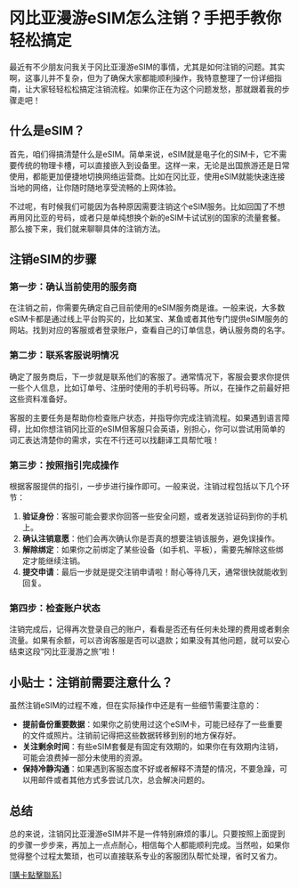 # 冈比亚漫游eSIM怎么注销？手把手教你轻松搞定

最近有不少朋友问我关于冈比亚漫游eSIM的事情，尤其是如何注销的问题。其实啊，这事儿并不复杂，但为了确保大家都能顺利操作，我特意整理了一份详细指南，让大家轻轻松松搞定注销流程。如果你正在为这个问题发愁，那就跟着我的步骤走吧！

## 什么是eSIM？

首先，咱们得搞清楚什么是eSIM。简单来说，eSIM就是电子化的SIM卡，它不需要传统的物理卡槽，可以直接嵌入到设备里。这样一来，无论是出国旅游还是日常使用，都能更加便捷地切换网络运营商。比如在冈比亚，使用eSIM就能快速连接当地的网络，让你随时随地享受流畅的上网体验。

不过呢，有时候我们可能因为各种原因需要注销这个eSIM服务。比如回国了不想再用冈比亚的号码，或者只是单纯想换个新的eSIM卡试试别的国家的流量套餐。那么接下来，我们就来聊聊具体的注销方法。

## 注销eSIM的步骤

### 第一步：确认当前使用的服务商
在注销之前，你需要先确定自己目前使用的eSIM服务商是谁。一般来说，大多数eSIM卡都是通过线上平台购买的，比如某宝、某鱼或者其他专门提供eSIM服务的网站。找到对应的客服或者登录账户，查看自己的订单信息，确认服务商的名字。

### 第二步：联系客服说明情况
确定了服务商后，下一步就是联系他们的客服了。通常情况下，客服会要求你提供一些个人信息，比如订单号、注册时使用的手机号码等。所以，在操作之前最好把这些资料准备好。

客服的主要任务是帮助你检查账户状态，并指导你完成注销流程。如果遇到语言障碍，比如你想注销冈比亚的eSIM但客服只会英语，别担心，你可以尝试用简单的词汇表达清楚你的需求，实在不行还可以找翻译工具帮忙哦！

### 第三步：按照指引完成操作
根据客服提供的指引，一步步进行操作即可。一般来说，注销过程包括以下几个环节：

1. **验证身份**：客服可能会要求你回答一些安全问题，或者发送验证码到你的手机上。
2. **确认注销意愿**：他们会再次确认你是否真的想要注销该服务，避免误操作。
3. **解除绑定**：如果你之前绑定了某些设备（如手机、平板），需要先解除这些绑定才能继续注销。
4. **提交申请**：最后一步就是提交注销申请啦！耐心等待几天，通常很快就能收到回复。

### 第四步：检查账户状态
注销完成后，记得再次登录自己的账户，看看是否还有任何未处理的费用或者剩余流量。如果有余额，可以咨询客服是否可以退款；如果没有其他问题，就可以安心结束这段“冈比亚漫游之旅”啦！

## 小贴士：注销前需要注意什么？

虽然注销eSIM的过程不难，但在实际操作中还是有一些细节需要注意的：

- **提前备份重要数据**：如果你之前使用过这个eSIM卡，可能已经存了一些重要的文件或照片。注销前记得把这些数据转移到别的地方保存好。
- **关注剩余时间**：有些eSIM套餐是有固定有效期的，如果你在有效期内注销，可能会浪费掉一部分未使用的资源。
- **保持冷静沟通**：如果遇到客服态度不好或者解释不清楚的情况，不要急躁，可以用邮件或者其他方式多尝试几次，总会解决问题的。

## 总结

总的来说，注销冈比亚漫游eSIM并不是一件特别麻烦的事儿。只要按照上面提到的步骤一步步来，再加上一点点耐心，相信每个人都能顺利完成。当然啦，如果你觉得整个过程太繁琐，也可以直接联系专业的客服团队帮忙处理，省时又省力。

[[購卡點擊聯系](https://t.me/s/esim1088)]